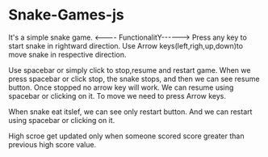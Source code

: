 # Snake-Games-js
 It's a simple snake game.
<---- FunctionalitY------>
Press any key to start snake in rightward direction.
Use Arrow keys(left,righ,up,down)to move snake in respective direction.

Use spacebar or simply click to stop,resume and restart game.
When we press spacebar or click stop, the snake stops, and then we can see resume button.
Once stopped no arrow key will work.
We can resume using spacebar or clicking on it.
To move we need to press Arrow keys.

When snake eat itslef, we can see only restart button. And we can restart using spacebar
or clicking on it.

High scroe get updated only when someone scored score greater than previous high score value.


